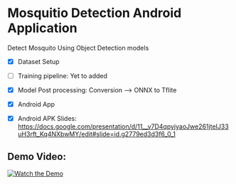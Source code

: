 # Mosquitio Detection Android Application
Detect Mosquito Using Object Detection models

- [x] Dataset Setup 
- [ ] Training pipeline: Yet to added
- [x] Model Post processing: Conversion --> ONNX to Tflite
- [x] Android App
- [x] Android APK
Slides: https://docs.google.com/presentation/d/11__v7D4qpyjyaoJwe261jteIJ33uH3rft_Kq4NXbwMY/edit#slide=id.g2779ed3d3f6_0_1


## Demo Video: 
[![Watch the Demo ](https://img.youtube.com/vi/89o_3vC8-UY/maxresdefault.jpg)](https://youtu.be/89o_3vC8-UY)



